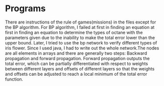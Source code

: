 # Programs
There are instructions of the rule of games(missions) in the files except for the BP algorithm. For BP algorithm, I failed at first in finding an equation 
at first in finding an equation to determine the types of octane with the parameters given due to the inability to make the 
total error lower than the upper bound. Later, I tried to use the bp network to verify different types of iris flower. 
Since I used java, I had to write out the whole network.The nodes are all elements in arrays and there are generally two steps: 
Backward propagation and forward propagation. Forward propagation outputs the total error, which can be partially differentiated
with respect to weights between different layers and offsets of different layers so that the weights and offsets can be
adjusted to reach a local minimum of the total error function. 
